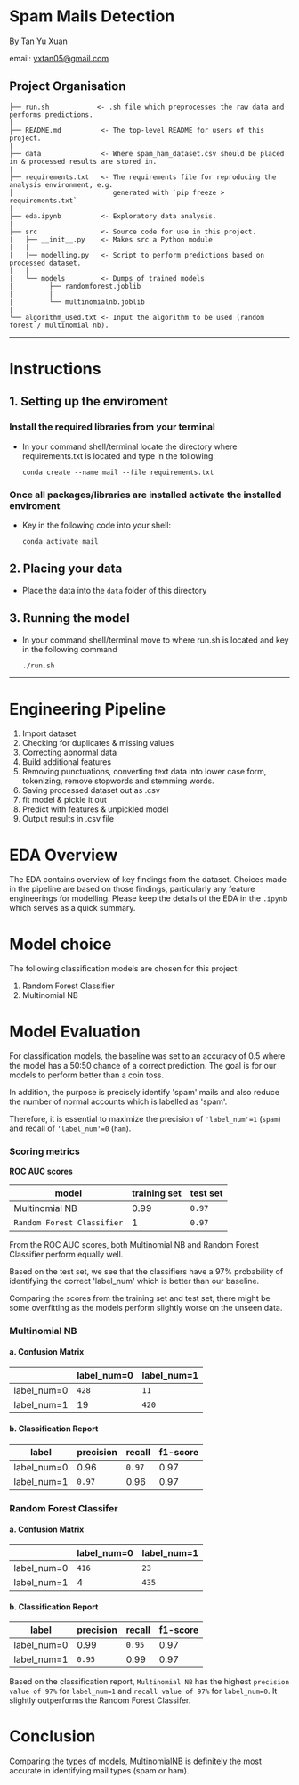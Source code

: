 # Spam Mails Detection

By Tan Yu Xuan

email: yxtan05@gmail.com

## Project Organisation


    ├── run.sh            <- .sh file which preprocesses the raw data and performs predictions.
    |
    ├── README.md          <- The top-level README for users of this project.
    |
    ├── data               <- Where spam_ham_dataset.csv should be placed in & processed results are stored in.
    | 
    ├── requirements.txt   <- The requirements file for reproducing the analysis environment, e.g.
    │                         generated with `pip freeze > requirements.txt`
    |
    ├── eda.ipynb          <- Exploratory data analysis.
    |
    ├── src                <- Source code for use in this project.
    |   ├── __init__.py    <- Makes src a Python module
    |   |
    |   |── modelling.py   <- Script to perform predictions based on processed dataset.
    |   |
    |   └── models         <- Dumps of trained models
    |         ├── randomforest.joblib
    |         |
    |         └── multinomialnb.joblib
    |
    └── algorithm_used.txt <- Input the algorithm to be used (random forest / multinomial nb).
--------

# Instructions

## 1. Setting up the enviroment

### Install the required libraries from your terminal

- In your command shell/terminal locate the directory where requirements.txt is located and type in the following:

      conda create --name mail --file requirements.txt

### Once all packages/libraries are installed activate the installed enviroment

- Key in the following code into your shell:

      conda activate mail

## 2. Placing your data

- Place the data into the `data` folder of this directory

## 3. Running the model

- In your command shell/terminal move to where run.sh is located and key in the following command
    
      ./run.sh
--------

# Engineering Pipeline

1. Import dataset
2. Checking for duplicates & missing values
3. Correcting abnormal data
4. Build additional features 
5. Removing punctuations, converting text data into lower case form, tokenizing, remove stopwords and stemming words.
6. Saving processed dataset out as .csv
7. fit model & pickle it out
8. Predict with features & unpickled model
9. Output results in .csv file

# EDA Overview

The EDA contains overview of key findings from the dataset. Choices made in the pipeline are based on those findings, particularly any feature engineerings for modelling. Please keep the details of the EDA in the `.ipynb` which serves as a quick summary.

# Model choice

The following classification models are chosen for this project:
 
  1. Random Forest Classifier
  2. Multinomial NB

  # Model Evaluation

For classification models, the baseline was set to an accuracy of 0.5 where the model has a 50:50 chance of a correct prediction.
The goal is for our models to perform better than a coin toss.

In addition, the purpose is precisely identify 'spam' mails and also reduce the number of normal accounts which is labelled as 'spam'. 

Therefore, it is essential to maximize the precision of `'label_num'=1` (`spam`) and recall of `'label_num'=0` (`ham`).

### Scoring metrics
**ROC AUC scores**

| model                    | training set | test set|
|--------------------------|--------------|---------|
|Multinomial NB            |    0.99     |   `0.97` |
|`Random Forest Classifier`|      1      |   `0.97` |

From the ROC AUC scores, both Multinomial NB and Random Forest Classifier perform equally well. 

Based on the test set, we see that the classifiers have a 97% probability of identifying the correct 'label_num' which is better than our baseline.

Comparing the scores from the training set and test set, there might be some overfitting as the models perform slightly worse on the unseen data.

### Multinomial NB
#### a. Confusion Matrix
|             | label_num=0 | label_num=1 |
|-------------|-------------|-------------|
| label_num=0 |     `428`   |     `11`    | 
| label_num=1 |      19     |    `420`    |

#### b. Classification Report

|     label   | precision | recall | f1-score|
|-------------|-----------|--------|---------|
| label_num=0 |   0.96    | `0.97` |   0.97  |
| label_num=1 |  `0.97`   |  0.96  |   0.97  |

### Random Forest Classifer
#### a. Confusion Matrix
|             | label_num=0 | label_num=1 |
|-------------|-------------|-------------|
| label_num=0 |     `416`   |     `23`    | 
| label_num=1 |      4      |    `435`    |

#### b. Classification Report

|     label   | precision | recall | f1-score|
|-------------|-----------|--------|---------|
| label_num=0 |   0.99    | `0.95` |   0.97  |
| label_num=1 |  `0.95`   |  0.99  |   0.97  |

Based on the classification report, `Multinomial NB` has the highest `precision value of 97%` for `label_num=1` and `recall value of 97%` for `label_num=0`.
It slightly outperforms the Random Forest Classifer.

# Conclusion
Comparing the types of models, MultinomialNB is definitely the most accurate in identifying mail types (spam or ham).

